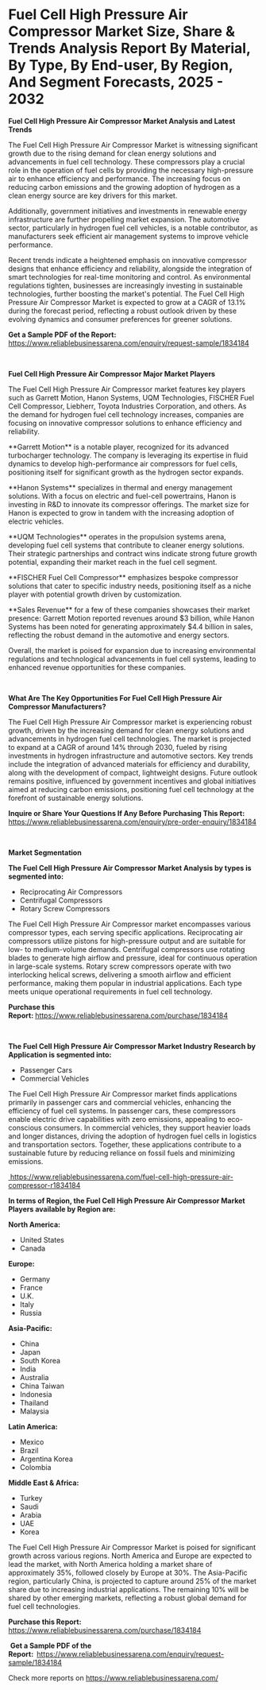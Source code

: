 <p><h1>Fuel Cell High Pressure Air Compressor Market Size, Share & Trends Analysis Report By Material, By Type, By End-user, By Region, And Segment Forecasts, 2025 - 2032</h1></p><p><strong>Fuel Cell High Pressure Air Compressor Market Analysis and Latest Trends</strong></p>
<p><p>The Fuel Cell High Pressure Air Compressor Market is witnessing significant growth due to the rising demand for clean energy solutions and advancements in fuel cell technology. These compressors play a crucial role in the operation of fuel cells by providing the necessary high-pressure air to enhance efficiency and performance. The increasing focus on reducing carbon emissions and the growing adoption of hydrogen as a clean energy source are key drivers for this market.</p><p>Additionally, government initiatives and investments in renewable energy infrastructure are further propelling market expansion. The automotive sector, particularly in hydrogen fuel cell vehicles, is a notable contributor, as manufacturers seek efficient air management systems to improve vehicle performance.</p><p>Recent trends indicate a heightened emphasis on innovative compressor designs that enhance efficiency and reliability, alongside the integration of smart technologies for real-time monitoring and control. As environmental regulations tighten, businesses are increasingly investing in sustainable technologies, further boosting the market's potential. The Fuel Cell High Pressure Air Compressor Market is expected to grow at a CAGR of 13.1% during the forecast period, reflecting a robust outlook driven by these evolving dynamics and consumer preferences for greener solutions.</p></p>
<p><strong>Get a Sample PDF of the Report:&nbsp;</strong> <a href="https://www.reliablebusinessarena.com/enquiry/request-sample/1834184?utm_campaign=3268&utm_medium=2&utm_source=Github&utm_content=ia&utm_term=31032025&utm_id=fuel-cell-high-pressure-air-compressor">https://www.reliablebusinessarena.com/enquiry/request-sample/1834184</a></p>
<p>&nbsp;</p>
<p><strong>Fuel Cell High Pressure Air Compressor Major Market Players</strong></p>
<p><p>The Fuel Cell High Pressure Air Compressor market features key players such as Garrett Motion, Hanon Systems, UQM Technologies, FISCHER Fuel Cell Compressor, Liebherr, Toyota Industries Corporation, and others. As the demand for hydrogen fuel cell technology increases, companies are focusing on innovative compressor solutions to enhance efficiency and reliability.</p><p>**Garrett Motion** is a notable player, recognized for its advanced turbocharger technology. The company is leveraging its expertise in fluid dynamics to develop high-performance air compressors for fuel cells, positioning itself for significant growth as the hydrogen sector expands.</p><p>**Hanon Systems** specializes in thermal and energy management solutions. With a focus on electric and fuel-cell powertrains, Hanon is investing in R&D to innovate its compressor offerings. The market size for Hanon is expected to grow in tandem with the increasing adoption of electric vehicles.</p><p>**UQM Technologies** operates in the propulsion systems arena, developing fuel cell systems that contribute to cleaner energy solutions. Their strategic partnerships and contract wins indicate strong future growth potential, expanding their market reach in the fuel cell segment.</p><p>**FISCHER Fuel Cell Compressor** emphasizes bespoke compressor solutions that cater to specific industry needs, positioning itself as a niche player with potential growth driven by customization.</p><p>**Sales Revenue** for a few of these companies showcases their market presence: Garrett Motion reported revenues around $3 billion, while Hanon Systems has been noted for generating approximately $4.4 billion in sales, reflecting the robust demand in the automotive and energy sectors.</p><p>Overall, the market is poised for expansion due to increasing environmental regulations and technological advancements in fuel cell systems, leading to enhanced revenue opportunities for these companies.</p></p>
<p>&nbsp;</p>
<p><strong>What Are The Key Opportunities For Fuel Cell High Pressure Air Compressor Manufacturers?</strong></p>
<p><p>The Fuel Cell High Pressure Air Compressor market is experiencing robust growth, driven by the increasing demand for clean energy solutions and advancements in hydrogen fuel cell technologies. The market is projected to expand at a CAGR of around 14% through 2030, fueled by rising investments in hydrogen infrastructure and automotive sectors. Key trends include the integration of advanced materials for efficiency and durability, along with the development of compact, lightweight designs. Future outlook remains positive, influenced by government incentives and global initiatives aimed at reducing carbon emissions, positioning fuel cell technology at the forefront of sustainable energy solutions.</p></p>
<p><strong>Inquire or Share Your Questions If Any Before Purchasing This Report:</strong> <a href="https://www.reliablebusinessarena.com/enquiry/pre-order-enquiry/1834184?utm_campaign=3268&utm_medium=2&utm_source=Github&utm_content=ia&utm_term=31032025&utm_id=fuel-cell-high-pressure-air-compressor">https://www.reliablebusinessarena.com/enquiry/pre-order-enquiry/1834184</a></p>
<p>&nbsp;</p>
<p><strong>Market Segmentation</strong></p>
<p><strong>The Fuel Cell High Pressure Air Compressor Market Analysis by types is segmented into:</strong></p>
<p><ul><li>Reciprocating Air Compressors</li><li>Centrifugal Compressors</li><li>Rotary Screw Compressors</li></ul></p>
<p><p>The Fuel Cell High Pressure Air Compressor market encompasses various compressor types, each serving specific applications. Reciprocating air compressors utilize pistons for high-pressure output and are suitable for low- to medium-volume demands. Centrifugal compressors use rotating blades to generate high airflow and pressure, ideal for continuous operation in large-scale systems. Rotary screw compressors operate with two interlocking helical screws, delivering a smooth airflow and efficient performance, making them popular in industrial applications. Each type meets unique operational requirements in fuel cell technology.</p></p>
<p><strong>Purchase this Report:&nbsp;</strong><a href="https://www.reliablebusinessarena.com/purchase/1834184?utm_campaign=3268&utm_medium=2&utm_source=Github&utm_content=ia&utm_term=31032025&utm_id=fuel-cell-high-pressure-air-compressor">https://www.reliablebusinessarena.com/purchase/1834184</a></p>
<p>&nbsp;</p>
<p><strong>The Fuel Cell High Pressure Air Compressor Market Industry Research by Application is segmented into:</strong></p>
<p><ul><li>Passenger Cars</li><li>Commercial Vehicles</li></ul></p>
<p><p>The Fuel Cell High Pressure Air Compressor market finds applications primarily in passenger cars and commercial vehicles, enhancing the efficiency of fuel cell systems. In passenger cars, these compressors enable electric drive capabilities with zero emissions, appealing to eco-conscious consumers. In commercial vehicles, they support heavier loads and longer distances, driving the adoption of hydrogen fuel cells in logistics and transportation sectors. Together, these applications contribute to a sustainable future by reducing reliance on fossil fuels and minimizing emissions.</p></p>
<p><a href="https://www.reliablebusinessarena.com/fuel-cell-high-pressure-air-compressor-r1834184?utm_campaign=3268&utm_medium=2&utm_source=Github&utm_content=ia&utm_term=31032025&utm_id=fuel-cell-high-pressure-air-compressor">&nbsp;https://www.reliablebusinessarena.com/fuel-cell-high-pressure-air-compressor-r1834184</a></p>
<p><strong>In terms of Region, the Fuel Cell High Pressure Air Compressor Market Players available by Region are:</strong></p>
<p>
    <p> <strong> North America: </strong>
        <ul>
            <li>United States</li>
            <li>Canada</li>
        </ul>
        </p> 
    <p> <strong> Europe: </strong>
        <ul>
            <li>Germany</li>
            <li>France</li>
            <li>U.K.</li>
            <li>Italy</li>
            <li>Russia</li>
        </ul>
        </p> 
    <p> <strong> Asia-Pacific: </strong>
        <ul>
            <li>China</li>
            <li>Japan</li>
            <li>South Korea</li>
            <li>India</li>
            <li>Australia</li>
            <li>China Taiwan</li>
            <li>Indonesia</li>
            <li>Thailand</li>
            <li>Malaysia</li>
        </ul>
        </p> 
    <p> <strong> Latin America: </strong>
        <ul>
            <li>Mexico</li>
            <li>Brazil</li>
            <li>Argentina Korea</li>
            <li>Colombia</li>
        </ul>
        </p> 
    <p> <strong> Middle East & Africa: </strong>
        <ul>
            <li>Turkey</li>
            <li>Saudi</li>
            <li>Arabia</li>
            <li>UAE</li>
            <li>Korea</li>
        </ul>
    </p>
    </p>
<p><p>The Fuel Cell High Pressure Air Compressor Market is poised for significant growth across various regions. North America and Europe are expected to lead the market, with North America holding a market share of approximately 35%, followed closely by Europe at 30%. The Asia-Pacific region, particularly China, is projected to capture around 25% of the market share due to increasing industrial applications. The remaining 10% will be shared by other emerging markets, reflecting a robust global demand for fuel cell technologies.</p></p>
<p><strong>Purchase this Report: </strong><a href="https://www.reliablebusinessarena.com/purchase/1834184?utm_campaign=3268&utm_medium=2&utm_source=Github&utm_content=ia&utm_term=31032025&utm_id=fuel-cell-high-pressure-air-compressor">https://www.reliablebusinessarena.com/purchase/1834184</a></p>
<p>&nbsp;<strong>Get a Sample PDF of the Report:&nbsp;&nbsp;</strong><a href="https://www.reliablebusinessarena.com/enquiry/request-sample/1834184?utm_campaign=3268&utm_medium=2&utm_source=Github&utm_content=ia&utm_term=31032025&utm_id=fuel-cell-high-pressure-air-compressor">https://www.reliablebusinessarena.com/enquiry/request-sample/1834184</a></p>
<p><strong></strong></p>
<p>Check more reports on <a href="https://www.reliablebusinessarena.com/?utm_campaign=3268&utm_medium=2&utm_source=Github&utm_content=ia&utm_term=31032025&utm_id=fuel-cell-high-pressure-air-compressor">https://www.reliablebusinessarena.com/</a></p>